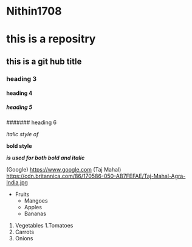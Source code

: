 # Nithin1708
# this is a repositry
## this is a git hub title
### heading 3
#### heading 4
##### heading 5
####### heading 6

*italic style of*

**bold style**

***is used for both bold and italic***

 (Google) https://www.google.com
(Taj Mahal) 
https://cdn.britannica.com/86/170586-050-AB7FEFAE/Taj-Mahal-Agra-India.jpg

* Fruits 
  * Mangoes
  * Apples
  * Bananas
1. Vegetables
  1.Tomatoes
  2. Carrots
  3. Onions

